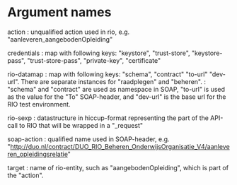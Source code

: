 # Argument names

action
: unqualified action used in rio, e.g. "aanleveren_aangebodenOpleiding"

credentials
: map with following keys: "keystore", "trust-store", "keystore-pass", "trust-store-pass", "private-key", "certificate"

rio-datamap
: map with following keys: "schema", "contract" "to-url" "dev-url". There are separate instances for "raadplegen" and "beheren".
: "schema" and "contract" are used as namespace in SOAP, "to-url" is used as the value for the "To" SOAP-header, and "dev-url" is the base url for the RIO test environment. 

rio-sexp
: datastructure in hiccup-format representing the part of the API-call to RIO that will be wrapped in a "_request"

soap-action
: qualified name used in SOAP-header, e.g. "http://duo.nl/contract/DUO_RIO_Beheren_OnderwijsOrganisatie_V4/aanleveren_opleidingsrelatie"

target
: name of rio-entity, such as "aangebodenOpleiding", which is part of the "action".
